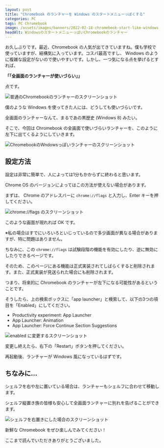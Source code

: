 ```yaml
---
layout: post
title: "Chromebook のランチャーを Windows のスタートメニューっぽくする"
categories: PC
tags: PC Chromebook
image: /assets/images/banners/2022-02-18-chromebook-start-like-windows.jpg
headAlt: WindowsのスタートメニューっぽいChromebookのランチャー
---
```


お久しぶりです。最近、Chromebook の人気が出てきていますね。僕も学校で使っていますが、結構気に入っています。コスパ最高ですし、 Windows のように複雑な設定がないので使いやすいです。しかし、一つ気になる点を挙げるとすれば、

**「「全画面のランチャーが使いづらい」」**

点です。

![普通のChromebookのランチャーのスクリーンショット](https://user-images.githubusercontent.com/75155258/154628667-f43003c2-c220-41bf-8b8b-cbfa6f20c627.jpg)

僕のような Windows を使ってきた人には、どうしても使いづらいです。

全画面のランチャーなんて、まるであの黒歴史 (Windows 8) みたい。

そこで、今回は Chromebook の全画面で使いづらいランチャーを、このように左下に出てくるようにしていきます。

![ChromebookのWndowsっぽいランチャーのスクリーンショット](https://user-images.githubusercontent.com/75155258/154628702-65cb88b6-a1f2-49f5-9cab-ba1c27c1772a.jpg)

## 設定方法

設定は非常に簡単で、人によっては1分もかからずに終わると思います。

<div class="alert-card">
  Chrome OS のバージョンによってはこの方法が使えない場合があります。
</div>


まずは、 Chrome のアドレスバーに `chrome://flags` と入力し、Enter キーを押してください。

![chrome://flags のスクリーンショット](https://user-images.githubusercontent.com/75155258/154647883-5cd0e3df-3f18-46e2-8ee6-5bed33f64a2f.jpg)

このような画面が現れれば OK です。

※私の場合はすでにいろいろといじっているので多少画面が異なる場合がありますが、特に問題はありません。

ちなみに、この `chrome://flags` は試験段階の機能を有効にしたり、逆に無効にしたりできるページです。

そのため、このページにある機能は正式実装されてしばらくすると削除されます。また、正式実装が見送られた場合にも削除されます。

つまり、将来的に Chromebook のランチャーが左下になる可能性があるということです。

そうしたら、上の検索ボックスに「app launcher」と検索して、以下の3つの項目を「Enabled」にしてください。

- Productivity experiment: App Launcher
- App Launcher: Animation
- App Launcher: Force Continue Section Suggestions

![enabled に変更するスクリーンショット](https://user-images.githubusercontent.com/75155258/154650285-4cd0f325-4a33-4977-895f-0bd4e8e2e7a2.jpg)

変更し終えたら、右下の「Restart」ボタンを押してください。

再起動後、ランチャーが Windows 風になっているはずです。

## ちなみに...

シェルフを右や左に置いている場合は、ランチャーもシェルフに合わせて移動します。

シェルフ縦置き族の皆様も安心して全画面ランチャーに別れを告げることができます。

![シェルフを右置きにした場合のスクリーンショット](https://user-images.githubusercontent.com/75155258/154661686-88d1069d-fe98-49e2-b05f-65234a5b1ee4.jpg)


新鮮な Chromebook をぜひ楽しんでみてください！ 

ここまで読んでいただきありがとうございました。
